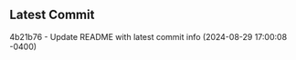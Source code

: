 
## Latest Commit
4b21b76 - Update README with latest commit info (2024-08-29 17:00:08 -0400) <Yunxi-Zhou>
